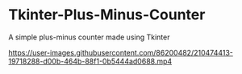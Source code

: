 # Tkinter-Plus-Minus-Counter
A simple plus-minus counter made using Tkinter




https://user-images.githubusercontent.com/86200482/210474413-19718288-d00b-464b-88f1-0b5444ad0688.mp4

